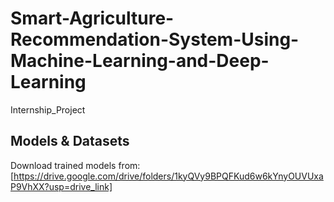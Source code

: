 # Smart-Agriculture-Recommendation-System-Using-Machine-Learning-and-Deep-Learning
Internship_Project

## Models & Datasets
Download trained models from: [https://drive.google.com/drive/folders/1kyQVy9BPQFKud6w6kYnyOUVUxaP9VhXX?usp=drive_link]
